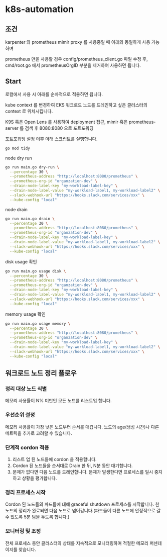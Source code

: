 # k8s-automation

## 조건

karpenter 와 prometheus mimir proxy 를 사용중일 때 아래와 동일하게 사용 가능하며 

prometheus 만을 사용할 경우 config/prometheus_client.go 파일 수정 후, cmd/root.go 에서 prometheusOrgID 부분을 제거하여 사용하면 됩니다.

## Start

로컬에서 사용 시 아래를 순차적으로 적용하면 됩니다.

kube context 를 변경하여 EKS 워크로드 노드를 드레인하고 싶은 클러스터의 context 로 위치시킵니다.

K9S 혹은 Open Lens 를 사용하여 deployment 접근, mimir 혹은 prometheus-server 를 검색 후 8080:8080 으로 포트포워딩

포트포워딩 설정 이후 아래 스크립트를 실행합니다.

```sh
go mod tidy
```

node dry run
```sh
go run main.go dry-run \
  --percentage 30 \
  --prometheus-address "http://localhost:8080/prometheus" \
  --prometheus-org-id "organzation-dev" \
  --drain-node-label-key "my-workload-label-key" \
  --drain-node-label-value "my-workload-label1, my-workload-label2" \
  --slack-webhook-url "https://hooks.slack.com/services/xxx" \
  --kube-config "local" 
```

node drain
```sh
go run main.go drain \
  --percentage 30 \
  --prometheus-address "http://localhost:8080/prometheus" \
  --prometheus-org-id "organzation-dev" \
  --drain-node-label-key "my-workload-label-key" \
  --drain-node-label-value "my-workload-label1, my-workload-label2" \
  --slack-webhook-url "https://hooks.slack.com/services/xxx" \
  --kube-config "local"
```

disk usage 확인
```sh
go run main.go usage disk \
  --percentage 30 \
  --prometheus-address "http://localhost:8080/prometheus" \
  --prometheus-org-id "organzation-dev" \
  --drain-node-label-key "my-workload-label-key" \
  --drain-node-label-value "my-workload-label1, my-workload-label2" \
  --slack-webhook-url "https://hooks.slack.com/services/xxx" \
  --kube-config "local"
```

memory usage 확인
```sh
go run main.go usage memory \
  --percentage 30 \
  --prometheus-address "http://localhost:8080/prometheus" \
  --prometheus-org-id "organzation-dev" \
  --drain-node-label-key "my-workload-label-key" \
  --drain-node-label-value "my-workload-label1, my-workload-label2" \
  --slack-webhook-url "https://hooks.slack.com/services/xxx" \
  --kube-config "local"
```

## 워크로드 노드 정리 플로우

### 정리 대상 노드 식별
메모리 사용률이 N% 미만인 모든 노드를 리스트업 합니다.

### 우선순위 설정
메모리 사용률이 가장 낮은 노드부터 순서를 매깁니다.
노드의 age(생성 시간)나 다른 메트릭을 추가로 고려할 수 있습니다.

### 단계적 cordon 적용
1. 리스트 업 된 노드들에 cordon 을 적용합니다.
2. Cordon 된 노드들을 순서대로 Drain 한 뒤, N분 동안 대기합니다.
3. 문제가 없다면 다음 노드를 드레인합니다. 문제가 발생한다면 프로세스를 일시 중지하고 상황을 평가합니다.

### 정리 프로세스 시작
Cordon 된 노드들의 파드들에 대해 graceful shutdown 프로세스를 시작합니다.
한 노드의 정리가 완료되면 다음 노드로 넘어갑니다.(파드들이 다른 노드에 안정적으로 갈 수 있도록 5분 텀을 두도록 합니다.)

### 모니터링 및 조정
전체 프로세스 동안 클러스터의 상태를 지속적으로 모니터링하여 적절한 메모리 퍼센테이지를 찾습니다.
